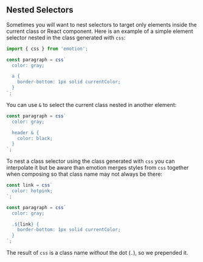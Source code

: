 ## Nested Selectors

Sometimes you will want to nest selectors to target only elements inside the current class or React component. Here is an example of a simple element selector nested in the class generated with `css`:

```jsx
import { css } from 'emotion';

const paragraph = css`
  color: gray;

  a {
    border-bottom: 1px solid currentColor;
  }
`;
```

You can use `&` to select the current class nested in another element:

```jsx
const paragraph = css`
  color: gray;

  header & {
    color: black;
  }
`;
```

To nest a class selector using the class generated with `css` you can interpolate it but be aware than emotion merges styles from `css` together when composing so that class name may not always be there:

```jsx
const link = css`
  color: hotpink;
`;

const paragraph = css`
  color: gray;

  .${link} {
    border-bottom: 1px solid currentColor;
  }
`;
```

The result of `css` is a class name _without_ the dot (`.`), so we prepended it. 
